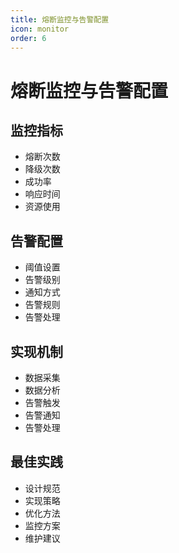 ```yaml
---
title: 熔断监控与告警配置
icon: monitor
order: 6
---
```


# 熔断监控与告警配置

## 监控指标
- 熔断次数
- 降级次数
- 成功率
- 响应时间
- 资源使用

## 告警配置
- 阈值设置
- 告警级别
- 通知方式
- 告警规则
- 告警处理

## 实现机制
- 数据采集
- 数据分析
- 告警触发
- 告警通知
- 告警处理

## 最佳实践
- 设计规范
- 实现策略
- 优化方法
- 监控方案
- 维护建议
